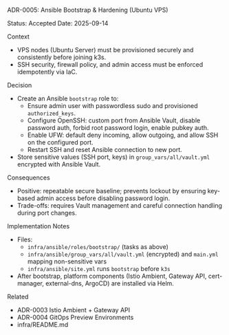 ADR-0005: Ansible Bootstrap & Hardening (Ubuntu VPS)

Status: Accepted
Date: 2025-09-14

Context
- VPS nodes (Ubuntu Server) must be provisioned securely and consistently before joining k3s.
- SSH security, firewall policy, and admin access must be enforced idempotently via IaC.

Decision
- Create an Ansible `bootstrap` role to:
  - Ensure admin user with passwordless sudo and provisioned `authorized_keys`.
  - Configure OpenSSH: custom port from Ansible Vault, disable password auth, forbid root password login, enable pubkey auth.
  - Enable UFW: default deny incoming, allow outgoing, and allow SSH on the configured port.
  - Restart SSH and reset Ansible connection to new port.
- Store sensitive values (SSH port, keys) in `group_vars/all/vault.yml` encrypted with Ansible Vault.

Consequences
- Positive: repeatable secure baseline; prevents lockout by ensuring key-based admin access before disabling password login.
- Trade-offs: requires Vault management and careful connection handling during port changes.

Implementation Notes
- Files:
  - `infra/ansible/roles/bootstrap/` (tasks as above)
  - `infra/ansible/group_vars/all/vault.yml` (encrypted) and `main.yml` mapping non-sensitive vars
  - `infra/ansible/site.yml` runs `bootstrap` before `k3s`
- After bootstrap, platform components (Istio Ambient, Gateway API, cert-manager, external-dns, ArgoCD) are installed via Helm.

Related
- ADR-0003 Istio Ambient + Gateway API
- ADR-0004 GitOps Preview Environments
- infra/README.md


